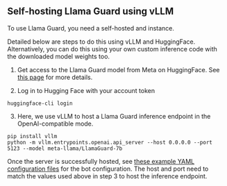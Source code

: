 ## Self-hosting Llama Guard using vLLM

To use Llama Guard, you need a self-hosted and instance.

Detailed below are steps to do this using vLLM and HuggingFace. Alternatively, you can do this using your own custom inference code with the downloaded model weights too.

1. Get access to the Llama Guard model from Meta on HuggingFace. See [this page](https://huggingface.co/meta-llama/LlamaGuard-7b) for more details.

2. Log in to Hugging Face with your account token
```
huggingface-cli login
```

3. Here, we use vLLM to host a Llama Guard inference endpoint in the OpenAI-compatible mode.
```
pip install vllm
python -m vllm.entrypoints.openai.api_server --host 0.0.0.0 --port 5123 --model meta-llama/LlamaGuard-7b
```

Once the server is successfully hosted, see [these example YAML configuration files](../../../examples/configs/llama_guard/) for the bot configuration. The host and port need to match the values used above in step 3 to host the inference endpoint.
